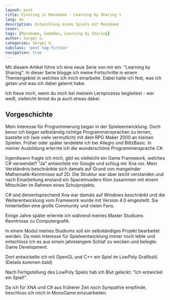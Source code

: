 ```yaml
---
layout: post
title: Einstieg in MonoGame - Learning by Sharing 1
lang: de
description: Entwicklung eines Spiels mit MonoGame
cover: 
tags: [MonoGame, GameDev, Learning by Sharing]
author: Sergej G.
categories: Sergej G.
subclass: 'post tag-fiction'
navigation: true
---
```

Mit diesem Artikel führe ich eine neue Serie von mir ein: "Learning by Sharing". In dieser Serie blogge ich meine Fortschritte in einem Themengebiet in welches ich mich einarbeite.
Dabei halte ich fest, was ich getan und was ich dabei gelernt habe.

Ich freue mich, wenn du mich bei meinem Lernprozess begleitest - wer weiß, vielleicht lernst du ja auch etwas dabei.

## Vorgeschichte
Mein Interesse für Programmierung began in der Spieleentwicklung. Doch bevor ich began selbständig richtige Programmiersprachen zu lernen,
bastelte ich (wie viele vermutlich) mit dem RPG Maker 2000 an kleinen Spielen. Früher oder später landetete ich bei Allegro und BlitzBasic.
In meiner Ausbildung erlernte ich die wunderschöne Programmiersprache C#.

Irgendwann fragte ich mich, gibt es vielleicht ein Game Framework, welches C# verwendet? "Ja" antwortete mir Google und schlug mir Xna vor.
Mein Verständnis beschränkte sich damals auf Grund von mangelnder Mathematik-Kenntnisse auf 2D. Die Struktur war aber leicht verstanden und nach Einarbeitung enstand ein SpaceInvaders Klon zusammen mit einem Mitschüler im Rahmen eines Schulprojekts.

C# und dementsprechend Xna war damals auf Windows beschränkt und die Weiterentwicklung vom Framework wurde mit Version 4.0 eingestellt. Sie hinterließen eine große Community und vielen Fans.

Einige Jahre später erlernte ich während meines Master Studiums Kenntnisse zu Computergrafik. 
 
In einem Modul meines Studiums soll ein selbständiges Projekt bearbeitet werden. Da mein Interesse für Spieleentwicklung immer noch lebte und entschloss ich es aus einem jahrelangem Schlaf zu wecken und belegte: Game Development.

Dort entwickelte ich mit OpenGL und C++ ein Spiel im LowPoly Grafikstil. (Details kommen bald)

Nach Fertigstellung des LowPoly Spiels hab ich Blut geleckt: "Ich entwickel ein Spiel!".

Da ich für XNA und C# aus früherer Zeit noch Sympathie empfinde, beschloss ich mich in MonoGame einzuarbeiten.  